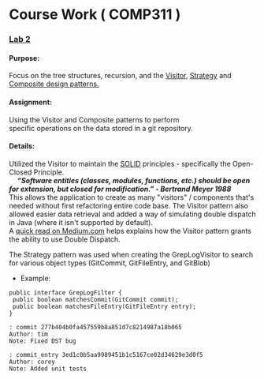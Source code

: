 # Course Work ( COMP311 )

### [Lab 2](https://github.com/hollyjrobertson/COMP311/tree/master/Lab1 "Lab 2")
  #### Purpose:   
  Focus on the tree structures, recursion, and the [Visitor](https://www.tutorialspoint.com/design_pattern/visitor_pattern.htm "Visitor"), [Strategy](https://www.tutorialspoint.com/design_pattern/strategy_pattern.html "Strategy") and   
   [Composite design patterns.](https://www.tutorialspoint.com/design_pattern/composite_pattern.htm "Composite")
   #### Assignment:  
   Using the Visitor and Composite patterns to perform  
   specific operations on the data stored in a git repository.
   #### Details:  
   Utilized the Visitor to maintain the [SOLID](https://stackify.com/solid-design-open-closed-principle/ "Solid") principles - specifically the Open-Closed Principle.  
   <b><i>&nbsp;&nbsp;&nbsp;&nbsp;&nbsp;“Software entities (classes, modules, functions, etc.) should be open for extension, but closed for modification.”  - Bertrand Meyer 1988</i></b>  
   This allows the application to create as many "visitors" / components that's needed without first refactoring entire code base. 
   The Visitor pattern also allowed easier data retrieval and added a way of simulating double dispatch in Java (where it isn't supported by default).  
   A [quick read on Medium.com](https://medium.com/@darrenwedgwood/visitor-pattern-and-double-dispatch-part-1-e8d83426a0e7 "quick read on Medium.com") 
   helps explains how the Visitor pattern grants the ability to use Double Dispatch.  
     
   The Strategy pattern was used when creating the GrepLogVisitor to search for various object types (GitCommit, GitFileEntry, and GitBlob)  
   * Example:  
   ```  
   public interface GrepLogFilter {  
    public boolean matchesCommit(GitCommit commit); 
    public boolean matchesFileEntry(GitFileEntry entry);
   }
   
   : commit 277b404b0fa457559b8a851d7c8214987a18b065
   Author: tim
   Note: Fixed DST bug
   
   : commit_entry 3ed1c0b5aa9989451b1c5167ce02d34629e3d0f5
   Author: corey
   Note: Added unit tests

   ```

   
